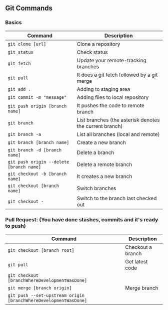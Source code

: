 ## Git Commands

### Basics

| Command | Description |
| ------- | ----------- |
| `git clone [url]` | Clone a repository |
| `git status` | Check status |
| `git fetch` | Update your remote-tracking branches |
| `git pull` | It does a git fetch followed by a git merge |
| `git add .` | Adding to staging area |
| `git commit -m "message"` | Adding files to local repository |
| `git push origin [branch name]` | It pushes the code to remote branch |
| `git branch` | List branches (the asterisk denotes the current branch) |
| `git branch -a` | List all branches (local and remote) |
| `git branch [branch name]` | Create a new branch |
| `git branch -d [branch name]` | Delete a branch |
| `git push origin --delete [branch name]` | Delete a remote branch |
| `git checkout -b [branch name]` | It creates a new branch |
| `git checkout [branch name]` | Switch branches |
| `git checkout -` | Switch to the branch last checked out |


### Pull Request: (You have done stashes, commits and it's ready to push)

| Command | Description |
| ------- | ----------- |
| `git checkout [branch root]` | Checkout a branch |
| `git pull` |  Get latest code |
| `git checkout [branchWhereDevelopmentWasDone]` |  |
| `git merge [branch origin]` | Merge branch |
| `git push --set-upstream origin [branchWhereDevelopmentWasDone]` |  |